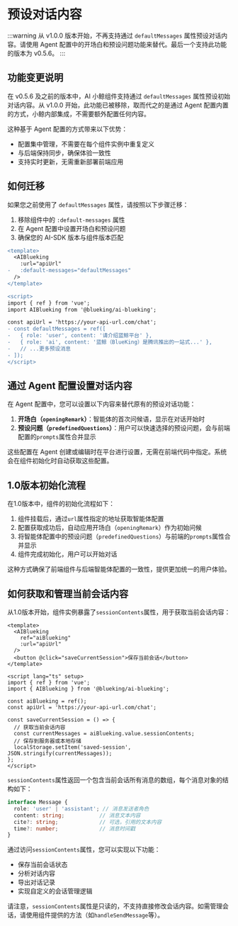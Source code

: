 # 预设对话内容

:::warning
从 v1.0.0 版本开始，不再支持通过 `defaultMessages` 属性预设对话内容。请使用 Agent 配置中的开场白和预设问题功能来替代。最后一个支持此功能的版本为 v0.5.6。
:::

## 功能变更说明

在 v0.5.6 及之前的版本中，AI 小鲸组件支持通过 `defaultMessages` 属性预设初始对话内容。从 v1.0.0 开始，此功能已被移除，取而代之的是通过 Agent 配置内置的方式，小鲸内部集成，不需要额外配置任何内容。

这种基于 Agent 配置的方式带来以下优势：

- 配置集中管理，不需要在每个组件实例中重复定义
- 与后端保持同步，确保体验一致性
- 支持实时更新，无需重新部署前端应用

## 如何迁移

如果您之前使用了 `defaultMessages` 属性，请按照以下步骤迁移：

1. 移除组件中的 `:default-messages` 属性
2. 在 Agent 配置中设置开场白和预设问题
3. 确保您的 AI-SDK 版本与组件版本匹配

```diff
<template>
  <AIBlueking
    :url="apiUrl"
-   :default-messages="defaultMessages"
  />
</template>

<script>
import { ref } from 'vue';
import AIBlueking from '@blueking/ai-blueking';

const apiUrl = 'https://your-api-url.com/chat';
- const defaultMessages = ref([
-   { role: 'user', content: '请介绍蓝鲸平台' },
-   { role: 'ai', content: '蓝鲸（BlueKing）是腾讯推出的一站式...' },
-   // ...更多预设消息
- ]);
</script>
``` 

## 通过 Agent 配置设置对话内容

在 Agent 配置中，您可以设置以下内容来替代原有的预设对话功能：

1. **开场白（`openingRemark`）**：智能体的首次问候语，显示在对话开始时
2. **预设问题（`predefinedQuestions`）**：用户可以快速选择的预设问题，会与前端配置的`prompts`属性合并显示

这些配置在 Agent 创建或编辑时在平台进行设置，无需在前端代码中指定。系统会在组件初始化时自动获取这些配置。

## 1.0版本初始化流程

在1.0版本中，组件的初始化流程如下：

1. 组件挂载后，通过`url`属性指定的地址获取智能体配置
2. 配置获取成功后，自动应用开场白（`openingRemark`）作为初始问候
3. 将智能体配置中的预设问题（`predefinedQuestions`）与前端的`prompts`属性合并显示
4. 组件完成初始化，用户可以开始对话

这种方式确保了前端组件与后端智能体配置的一致性，提供更加统一的用户体验。

## 如何获取和管理当前会话内容

从1.0版本开始，组件实例暴露了`sessionContents`属性，用于获取当前会话内容：

```vue
<template>
  <AIBlueking
    ref="aiBlueking"
    :url="apiUrl"
  />
  <button @click="saveCurrentSession">保存当前会话</button>
</template>

<script lang="ts" setup>
import { ref } from 'vue';
import { AIBlueking } from '@blueking/ai-blueking';

const aiBlueking = ref();
const apiUrl = 'https://your-api-url.com/chat';

const saveCurrentSession = () => {
  // 获取当前会话内容
  const currentMessages = aiBlueking.value.sessionContents;
  // 保存到服务器或本地存储
  localStorage.setItem('saved-session', JSON.stringify(currentMessages));
};
</script>
```

`sessionContents`属性返回一个包含当前会话所有消息的数组，每个消息对象的结构如下：

```typescript
interface Message {
  role: 'user' | 'assistant'; // 消息发送者角色
  content: string;           // 消息文本内容
  cite?: string;             // 可选，引用的文本内容
  time?: number;             // 消息时间戳
}
```

通过访问`sessionContents`属性，您可以实现以下功能：

- 保存当前会话状态
- 分析对话内容
- 导出对话记录
- 实现自定义的会话管理逻辑

请注意，`sessionContents`属性是只读的，不支持直接修改会话内容。如需管理会话，请使用组件提供的方法（如`handleSendMessage`等）。 